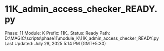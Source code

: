 # 11K_admin_access_checker_READY.py

Phase: 11
Module: K
Prefix: 11K_
Status: Ready
Path: D:\MAGIC\scripts\phase11\module_K\11K_admin_access_checker_READY.py
Last Updated: July 28, 2025 5:14 PM (GMT+5:30)